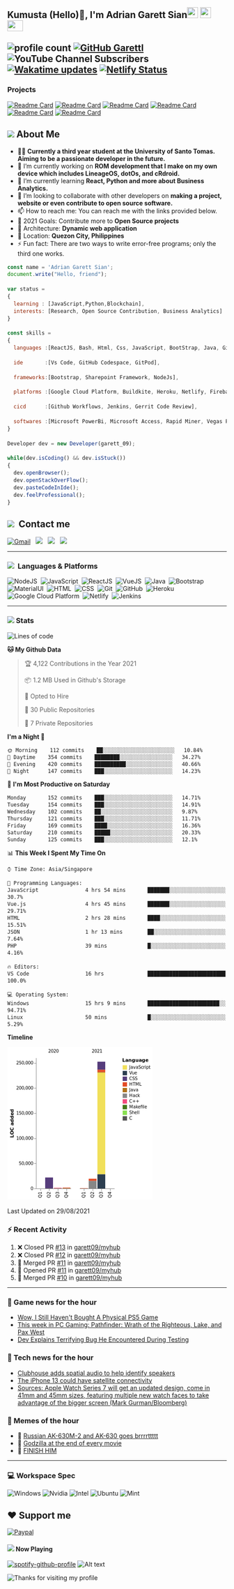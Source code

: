 <h2> Kumusta (Hello)🙏, I'm Adrian Garett Sian<img src="https://cultofthepartyparrot.com/parrots/hd/githubparrot.gif" width="25" height="25"/>
    <img src="https://cultofthepartyparrot.com/flags/hd/iranparrot.gif" width="25" height="25"/>
    <img src="https://cultofthepartyparrot.com/parrots/asyncparrot.gif" width="36" height="25"/>
 

![profile count](https://komarev.com/ghpvc/?username=garett09&color=red) 
[![GitHub Garettl](https://img.shields.io/github/followers/garett09?label=follow&style=social)](https://github.com/garett09) 
![YouTube Channel Subscribers](https://img.shields.io/youtube/channel/subscribers/UChAoCAh1jVTaMz0Sc61X5Xw?style=social) 
[![Wakatime updates](https://github.com/garett09/garett09/actions/workflows/update-commits.yml/badge.svg?branch=main)](https://github.com/garett09/garett09/actions/workflows/update-commits.yml) 
[![Netlify Status](https://api.netlify.com/api/v1/badges/62999bf4-98d2-4882-a325-da266023bf2b/deploy-status)](https://app.netlify.com/sites/cocky-mccarthy-7a67fb/deploys)
&nbsp;
    
### Projects
[![Readme Card](https://github-readme-stats.vercel.app/api/pin/?username=garett09&repo=tapos-na-ba-ang-covid-ph&show_owner=true)](https://github.com/garett09/tapos-na-ba-ang-covid-ph)
[![Readme Card](https://github-readme-stats.vercel.app/api/pin/?username=garett09&repo=project-COVID&show_owner=true)](https://github.com/garett09/project-COVID)
[![Readme Card](https://github-readme-stats.vercel.app/api/pin/?username=garett09&repo=afk-hotel&show_owner=true)](https://github.com/garett09/afk-hotel)
[![Readme Card](https://github-readme-stats.vercel.app/api/pin/?username=garett09&repo=garett09&show_owner=true)](https://github.com/garett09/garett09)
[![Readme Card](https://github-readme-stats.vercel.app/api/pin/?username=garett09&repo=myhub&show_owner=true)](https://github.com/garett09/myhub)
[![Readme Card](https://github-readme-stats.vercel.app/api/pin/?username=garett09&repo=techfolio&show_owner=true)](https://github.com/garett09/techfolio)


    
## <img src="https://media.giphy.com/media/fTsZNbPQxJWtor2LXE/giphy.gif"  width="30">&nbsp;About Me
-   👩‍💻  **Currently a third year student at the University of Santo Tomas. Aiming to be a passionate developer in the future.**
-   🔭  I’m currently working on  **ROM development that I make on my own device which includes LineageOS, dotOs, and cRdroid.**
-   🌱  I’m currently learning **React, Python and more about Business Analytics.**
-   👯  I’m looking to collaborate with other developers on **making a project, website or even contribute to open source software.**
-   📫  How to reach me: You can reach me with the links provided below. 
-   🥅  2021 Goals: Contribute more to **Open Source projects**
-   👷  Architecture: **Dynamic web application**
-   📍   Location: **Quezon City, Philippines** 
-   ⚡  Fun fact: There are two ways to write error-free programs; only the third one works.

```javascript
const name = 'Adrian Garett Sian';
document.write("Hello, friend");

var status = 
{ 
  learning : [JavaScript,Python,Blockchain],
  interests: [Research, Open Source Contribution, Business Analytics]
}

const skills = 
{
  languages :[ReactJS, Bash, Html, Css, JavaScript, BootStrap, Java, Git, Markdown, VueJS, Material Ui],
  
  ide       :[Vs Code, GitHub Codespace, GitPod],
  
  frameworks:[Bootstrap, Sharepoint Framework, NodeJs],
  
  platforms :[Google Cloud Platform, Buildkite, Heroku, Netlify, Firebase, Cloudflare],
  
  cicd      :[Github Workflows, Jenkins, Gerrit Code Review],

  softwares :[Microsoft PowerBi, Microsoft Access, Rapid Miner, Vegas Pro]
}

Developer dev = new Developer(garett_09);

while(dev.isCoding() && dev.isStuck())  
{
  dev.openBrowser();
  dev.openStackOverFlow();
  dev.pasteCodeInIde();
  dev.feelProfessional();
}
```

## <img src="https://media.giphy.com/media/c5vDr1rkcbcrBwG9SX/giphy.gif" width="30">&nbsp; Contact me

<a href="mailto:adriansian@gmail.com"><img alt="Gmail" src="https://img.shields.io/badge/Gmail-D14836?style=for-the-badge&logo=gmail&logoColor=white" /></a> &nbsp;
<a href="https://instagram.com/adriansian"><img src="https://img.shields.io/badge/@adriansian_-E4405F?style=for-the-badge&logo=instagram&logoColor=white"/></a> &nbsp;
<a href="https://t.me/garett_09"><img src="https://img.shields.io/badge/@garett_09_-2CA5E0?style=for-the-badge&logo=telegram&logoColor=white"/></a> &nbsp;
<a href="https://www.linkedin.com/in/adrian-garett-sian-766775159/"><img src="https://img.shields.io/badge/-Adrian%20Garett%20Sian-blue?style=flat-square&logo=Linkedin&logoColor=white&link=https://www.linkedin.com/in/adrian-garett-sian-766775159/"/></a> &nbsp;

---

###  <img src="https://media.giphy.com/media/WUlplcMpOCEmTGBtBW/giphy.gif" width="30"> &nbsp;Languages & Platforms

![NodeJS](https://img.shields.io/badge/Node.js-43853D?style=for-the-badge&logo=node.js&logoColor=white)&nbsp;
![JavaScript](https://img.shields.io/badge/JavaScript-F7DF1E?style=for-the-badge&logo=javascript&logoColor=black)&nbsp;
![ReactJS](https://img.shields.io/badge/React.js-20232A?style=for-the-badge&logo=react&logoColor=61DAFB)&nbsp;
![VueJS](https://img.shields.io/badge/Vue.js-35495E?style=for-the-badge&logo=vuedotjs&logoColor=4FC08D)&nbsp;
![Java](https://img.shields.io/badge/Java-ED8B00?style=for-the-badge&logo=java&logoColor=white)&nbsp;
![Bootstrap](https://img.shields.io/badge/Bootstrap-563D7C?style=for-the-badge&logo=bootstrap&logoColor=white)&nbsp;
![MaterialUI](https://img.shields.io/badge/Material--UI-0081CB?style=for-the-badge&logo=material-ui&logoColor=white)&nbsp;
![HTML](https://img.shields.io/badge/HTML-E34F26?style=for-the-badge&logo=html5&logoColor=white)&nbsp;
![CSS](https://img.shields.io/badge/CSS-1572B6?style=for-the-badge&logo=css&logoColor=white)&nbsp;
![Git](https://img.shields.io/badge/git-%23F05033.svg?style=for-the-badge&logo=git&logoColor=white)&nbsp;
![GitHub](https://img.shields.io/badge/GitHub-100000?style=for-the-badge&logo=github&logoColor=white)&nbsp;
![Heroku](https://img.shields.io/badge/Heroku-430098?style=for-the-badge&logo=heroku&logoColor=white)&nbsp;
![Google Cloud Platform](https://img.shields.io/badge/Google_Cloud-4285F4?style=for-the-badge&logo=google-cloud&logoColor=white)&nbsp;
![Netlify](https://img.shields.io/badge/Netlify-00C7B7?style=for-the-badge&logo=netlify&logoColor=white)&nbsp;
![Jenkins](https://img.shields.io/badge/Jenkins-D24939?style=for-the-badge&logo=Jenkins&logoColor=white)&nbsp;
    	

---

### <img src="https://media.giphy.com/media/l378c04F2fjeZ7vH2/giphy.gif" width="30">&nbsp;Stats


<!--START_SECTION:waka-->
![Lines of code](https://img.shields.io/badge/From%20Hello%20World%20I%27ve%20Written-297909%20lines%20of%20code-blue)

**🐱 My Github Data** 

> 🏆 4,122 Contributions in the Year 2021
 > 
> 📦 1.2 MB Used in Github's Storage 
 > 
> 💼 Opted to Hire
 > 
> 📜 30 Public Repositories 
 > 
> 🔑 7 Private Repositories  
 > 
**I'm a Night 🦉** 

```text
🌞 Morning    112 commits    ██░░░░░░░░░░░░░░░░░░░░░░░   10.84% 
🌆 Daytime    354 commits    ████████░░░░░░░░░░░░░░░░░   34.27% 
🌃 Evening    420 commits    ██████████░░░░░░░░░░░░░░░   40.66% 
🌙 Night      147 commits    ███░░░░░░░░░░░░░░░░░░░░░░   14.23%

```
📅 **I'm Most Productive on Saturday** 

```text
Monday       152 commits    ███░░░░░░░░░░░░░░░░░░░░░░   14.71% 
Tuesday      154 commits    ███░░░░░░░░░░░░░░░░░░░░░░   14.91% 
Wednesday    102 commits    ██░░░░░░░░░░░░░░░░░░░░░░░   9.87% 
Thursday     121 commits    ███░░░░░░░░░░░░░░░░░░░░░░   11.71% 
Friday       169 commits    ████░░░░░░░░░░░░░░░░░░░░░   16.36% 
Saturday     210 commits    █████░░░░░░░░░░░░░░░░░░░░   20.33% 
Sunday       125 commits    ███░░░░░░░░░░░░░░░░░░░░░░   12.1%

```


📊 **This Week I Spent My Time On** 

```text
⌚︎ Time Zone: Asia/Singapore

💬 Programming Languages: 
JavaScript               4 hrs 54 mins       ███████░░░░░░░░░░░░░░░░░░   30.7% 
Vue.js                   4 hrs 45 mins       ███████░░░░░░░░░░░░░░░░░░   29.71% 
HTML                     2 hrs 28 mins       ████░░░░░░░░░░░░░░░░░░░░░   15.51% 
JSON                     1 hr 13 mins        ██░░░░░░░░░░░░░░░░░░░░░░░   7.64% 
PHP                      39 mins             █░░░░░░░░░░░░░░░░░░░░░░░░   4.16%

🔥 Editors: 
VS Code                  16 hrs              █████████████████████████   100.0%

💻 Operating System: 
Windows                  15 hrs 9 mins       ███████████████████████░░   94.71% 
Linux                    50 mins             █░░░░░░░░░░░░░░░░░░░░░░░░   5.29%

```

**Timeline**

![Chart not found](https://raw.githubusercontent.com/garett09/garett09/main/charts/bar_graph.png) 


 Last Updated on 29/08/2021
<!--END_SECTION:waka-->

### :zap: Recent Activity

<!--START_SECTION:activity-->
1. ❌ Closed PR [#13](https://github.com/garett09/myhub/pull/13) in [garett09/myhub](https://github.com/garett09/myhub)
2. ❌ Closed PR [#12](https://github.com/garett09/myhub/pull/12) in [garett09/myhub](https://github.com/garett09/myhub)
3. 🎉 Merged PR [#11](https://github.com/garett09/myhub/pull/11) in [garett09/myhub](https://github.com/garett09/myhub)
4. 💪 Opened PR [#11](https://github.com/garett09/myhub/pull/11) in [garett09/myhub](https://github.com/garett09/myhub)
5. 🎉 Merged PR [#10](https://github.com/garett09/myhub/pull/10) in [garett09/myhub](https://github.com/garett09/myhub)
<!--END_SECTION:activity-->

---

### 📣 Game news for the hour

<!-- GAME:START -->
 - [Wow, I Still Haven't Bought A Physical PS5 Game](https://kotaku.com/wow-i-still-havent-bought-a-physical-ps5-game-1847096890)
 - [This week in PC Gaming: Pathfinder: Wrath of the Righteous, Lake, and Pax West](https://www.pcgamer.com/this-week-in-pc-gaming-pathfinder-wrath-of-the-righteous-lake-and-pax-west)
 - [Dev Explains Terrifying Bug He Encountered During Testing](https://kotaku.com/dev-explains-terrifying-bug-he-encountered-during-testi-1847580103)<!-- GAME:END -->

### 📣 Tech news for the hour

<!-- TECH:START -->
 - [Clubhouse adds spatial audio to help identify speakers](https://appleinsider.com/articles/21/08/29/clubhouse-adds-spatial-audio-to-help-identify-speakers?utm_medium=rss)
 - [The iPhone 13 could have satellite connectivity](https://www.theverge.com/2021/8/29/22647252/the-iphone-13-5g-leo-satellite)
 - [Sources: Apple Watch Series 7 will get an updated design, come in 41mm and 45mm sizes, featuring multiple new watch faces to take advantage of the bigger screen (Mark Gurman/Bloomberg)](http://www.techmeme.com/210829/p6#a210829p6)<!-- TECH:END -->

### 📣 Memes of the hour

<!-- MEMES:START -->
 - 🚖 [Russian AK-630M-2 and AK-630 goes brrrrttttt](http://9gag.com/gag/av5K7Lb)
 - 🚯 [Godzilla at the end of every movie](http://9gag.com/gag/aB2BWWD)
 - 🚯 [FINISH HIM](http://9gag.com/gag/ayMjDGX)<!-- MEMES:END -->

--- 



### 💻 Workspace Spec

![Windows](https://img.shields.io/badge/Windows-11-0078D6?style=for-the-badge&logo=windows&logoColor=white)
![Nvidia](https://img.shields.io/badge/NVIDIA-RTX3070-76B900?style=for-the-badge&logo=nvidia&logoColor=white)
![Intel](https://img.shields.io/badge/Intel-Core_i7_10th-0071C5?style=for-the-badge&logo=intel&logoColor=white)
![Ubuntu](https://img.shields.io/badge/Ubuntu-E95420?style=for-the-badge&logo=ubuntu&logoColor=white)
![Mint](https://img.shields.io/badge/Linux_Mint-87CF3E?style=for-the-badge&logo=linux-mint&logoColor=white)


## ❤ Support me
[![Paypal](https://img.shields.io/badge/PayPal-garett_09?style=for-the-badge&logo=paypal&logoColor=white)](https://paypal.me/garett_09)


#### <img src="https://media.giphy.com/media/vybWlRniCXzZC/giphy.gif" width="30">&nbsp;Now Playing 

 [![spotify-github-profile](https://spotify-github-profile.vercel.app/api/view?uid=garett_09&cover_image=true&theme=default)](https://spotify-github-profile.vercel.app/api/view?uid=garett_09&redirect=true)
![Alt text](https://spotify-recently-played-readme.vercel.app/api?user=garett_09&width=510)

<img height="120" alt="Thanks for visiting my profile" width="100%" src="https://github.com/dibyendu415/dibyendu415/blob/master/marquee.svg" />
